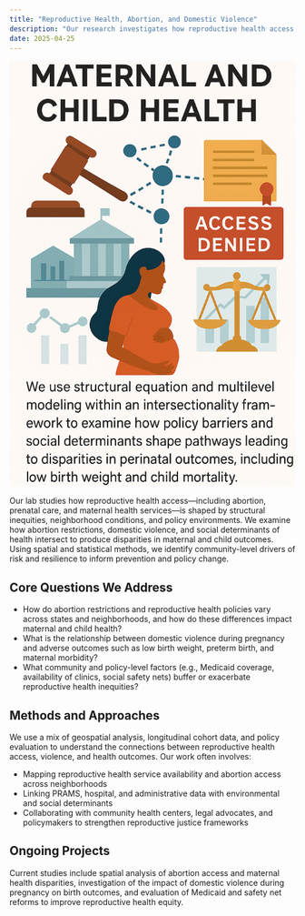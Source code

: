 ```yaml
---
title: "Reproductive Health, Abortion, and Domestic Violence"
description: "Our research investigates how reproductive health access, abortion restrictions, and exposure to domestic violence intersect with neighborhood conditions, structural inequities, and long-term health outcomes."
date: 2025-04-25
---
```


<section class="prose lg:prose-xl">
  <img src="pregs.png" alt="Neighborhoods and Reproductive Health" class="my-8 rounded-xl shadow-md">

  <p>Our lab studies how reproductive health access—including abortion, prenatal care, and maternal health services—is shaped by structural inequities, neighborhood conditions, and policy environments. We examine how abortion restrictions, domestic violence, and social determinants of health intersect to produce disparities in maternal and child outcomes. Using spatial and statistical methods, we identify community-level drivers of risk and resilience to inform prevention and policy change.</p>

  <h2>Core Questions We Address</h2>
  <ul>
    <li>How do abortion restrictions and reproductive health policies vary across states and neighborhoods, and how do these differences impact maternal and child health?</li>
    <li>What is the relationship between domestic violence during pregnancy and adverse outcomes such as low birth weight, preterm birth, and maternal morbidity?</li>
    <li>What community and policy-level factors (e.g., Medicaid coverage, availability of clinics, social safety nets) buffer or exacerbate reproductive health inequities?</li>
  </ul>

  <h2>Methods and Approaches</h2>
  <p>We use a mix of geospatial analysis, longitudinal cohort data, and policy evaluation to understand the connections between reproductive health access, violence, and health outcomes. Our work often involves:</p>
  <ul>
    <li>Mapping reproductive health service availability and abortion access across neighborhoods</li>
    <li>Linking PRAMS, hospital, and administrative data with environmental and social determinants</li>
    <li>Collaborating with community health centers, legal advocates, and policymakers to strengthen reproductive justice frameworks</li>
  </ul>

  <h2>Ongoing Projects</h2>
  <p>Current studies include spatial analysis of abortion access and maternal health disparities, investigation of the impact of domestic violence during pregnancy on birth outcomes, and evaluation of Medicaid and safety net reforms to improve reproductive health equity.</p>
</section>

